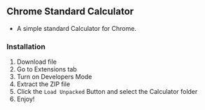 ## Chrome Standard Calculator
- A simple standard Calculator for Chrome.

### Installation
1. Download file
2. Go to Extensions tab
3. Turn on Developers Mode
5. Extract the ZIP file
6. Click the ``Load Unpacked`` Button and select the Calculator folder
7. Enjoy!
